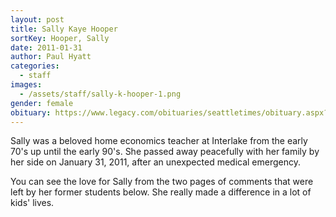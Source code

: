 ```yaml
---
layout: post
title: Sally Kaye Hooper
sortKey: Hooper, Sally
date: 2011-01-31
author: Paul Hyatt
categories:
  - staff
images:
  - /assets/staff/sally-k-hooper-1.png
gender: female
obituary: https://www.legacy.com/obituaries/seattletimes/obituary.aspx?n=sally-kaye-hooper-senn&pid=148470177
---
```


Sally was a beloved home economics teacher at Interlake from the early 70's up until the early 90's. She passed away peacefully with her family by her side on January 31, 2011, after an unexpected medical emergency.

You can see the love for Sally from the two pages of comments that were left by her former students below. She really made a difference in a lot of kids' lives.
